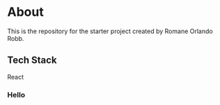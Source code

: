 # About
This is the repository for the starter project created by Romane Orlando Robb.

## Tech Stack

React

### Hello
